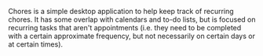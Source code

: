 Chores is a simple desktop application to help keep track of recurring chores.  It has some overlap with calendars and to-do lists, but is focused on recurring tasks that aren't appointments (i.e. they need to be completed with a certain approximate frequency, but not necessarily on certain days or at certain times).
